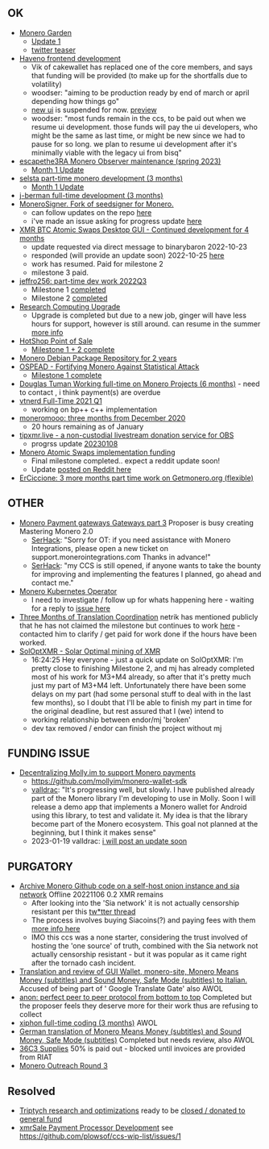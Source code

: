 ## OK
- [Monero Garden](https://repo.getmonero.org/monero-project/ccs-proposals/-/merge_requests/346)
    - [Update 1](https://libera.monerologs.net/monero-community/20230114#c188855)
    - [twitter teaser](https://nitter.cz/anhdres/status/1616520453513674755)
- [Haveno frontend development](https://ccs.getmonero.org/proposals/haveno-frontend.html)     
    - Vik of cakewallet has replaced one of the core members, and says that funding will be provided (to make up for the shortfalls due to volatility)
    - woodser: "aiming to be production ready by end of march or april depending how things go"
    - [new ui](https://github.com/haveno-dex/haveno-ui) is suspended for now. [preview](https://www.loom.com/share/7f056688d71f4afea9ff92aab4736584)
    - woodser: "most funds remain in the ccs, to be paid out when we resume ui development. those funds will pay the ui developers, who might be the same as last time, or might be new since we had to pause for so long. we plan to resume ui development after it's minimally viable with the legacy ui from bisq"
- [escapethe3RA Monero Observer maintenance (spring 2023)](https://repo.getmonero.org/monero-project/ccs-proposals/-/merge_requests/378) 
    - [Month 1 Update](https://repo.getmonero.org/monero-project/ccs-proposals/-/merge_requests/378#note_21029)
- [selsta part-time monero development (3 months)](https://ccs.getmonero.org/proposals/selsta-8.html) 
    - [Month 1 Update](https://repo.getmonero.org/monero-project/ccs-proposals/-/merge_requests/372#note_20852)  
- [j-berman full-time development (3 months)](https://ccs.getmonero.org/proposals/j-berman-3months-full-time-4.html)    
- [MoneroSigner. Fork of seedsigner for Monero.](https://ccs.getmonero.org/proposals/MoneroSigner.html) 
    - can follow updates on the repo [here](https://github.com/Monero-HackerIndustrial)  
    - i've made an issue asking for progress update [here](https://github.com/Monero-HackerIndustrial/PortableMoneroQR/issues/1)
- [XMR BTC Atomic Swaps Desktop GUI - Continued development for 4 months](https://ccs.getmonero.org/proposals/unstoppableswap-gui-2.html)  
  - update requested via direct message to binarybaron 2022-10-23  
  - responded (will provide an update soon) 2022-10-25 [here](https://repo.getmonero.org/monero-project/ccs-proposals/-/merge_requests/321#note_19187)
  - work has resumed. Paid for milestone 2
  - milestone 3 paid.
- [jeffro256: part-time dev work 2022Q3](https://ccs.getmonero.org/proposals/jeffro256-part-time-2022-q3.html)    
    - Milestone 1 [completed](https://repo.getmonero.org/monero-project/ccs-proposals/-/merge_requests/319#note_18761)
    - Milestone 2 [completed](https://repo.getmonero.org/monero-project/ccs-proposals/-/merge_requests/319#note_19590)
- [Research Computing Upgrade](https://ccs.getmonero.org/proposals/gingeropolous_zenith_storage.html) 
    - Upgrade is completed but due to a new job, ginger will have less hours for support, however is still around. can resume in the summer [more info](https://repo.getmonero.org/monero-project/ccs-proposals/-/merge_requests/317#note_19434)
- [HotShop Point of Sale](https://ccs.getmonero.org/proposals/cryptogrampy-hotshop-dev.html)  
    - [Milestone 1 + 2 complete](https://repo.getmonero.org/monero-project/ccs-proposals/-/merge_requests/307#note_16613)
- [Monero Debian Package Repository for 2 years](https://ccs.getmonero.org/proposals/adrelanos-debian-package.html)    
- [OSPEAD - Fortifying Monero Against Statistical Attack](https://ccs.getmonero.org/proposals/Rucknium-OSPEAD-Fortifying-Monero-Against-Statistical-Attack.html)    
    - [Milestone 1 complete](https://repo.getmonero.org/monero-project/ccs-proposals/-/merge_requests/255#note_18750)
- [Douglas Tuman Working full-time on Monero Projects (6 months)](https://ccs.getmonero.org/proposals/DTuman_6months_full-time_on_monero-projects.html) - need to contact , i think payment(s) are overdue       
- [vtnerd Full-Time 2021 Q1](https://ccs.getmonero.org/proposals/vtnerd-2021-q1.html)    
    - working on bp++ c++ implementation
- [moneromooo: three months from December 2020](https://ccs.getmonero.org/proposals/mooo-2020-12.html)  
    - 20 hours remaining as of January
- [tipxmr.live - a non-custodial livestream donation service for OBS](https://ccs.getmonero.org/proposals/tipxmr.live.html)    
    - progrss update [20230108](https://repo.getmonero.org/monero-project/ccs-proposals/-/merge_requests/174#note_20298)
- [Monero Atomic Swaps implementation funding](https://ccs.getmonero.org/proposals/h4sh3d-atomic-swap-implementation.html) 
    - Final milestone completed.. expect a reddit update soon!
    - Update [posted on Reddit here](https://www.reddit.com/r/Monero/comments/10dp1mw/farcaster_atomic_swap_node_gui_mvp_release/)
- [ErCiccione: 3 more months part time work on Getmonero.org (flexible)](https://ccs.getmonero.org/proposals/erciccione-website7.html) 

## OTHER
- [Monero Payment gateways Gateways part 3](https://ccs.getmonero.org/proposals/serhack-monero-integrations-part-3.html) Proposer is busy creating Mastering Monero 2.0 
    - [SerHack](https://libera.monerologs.net/monero-community/20230114#c188855): "Sorry for OT: if you need assistance with Monero Integrations, please open a new ticket on support.monerointegrations.com Thanks in advance!"
    - [SerHack](https://libera.monerologs.net/monero-community/20230114#c188862): "my CCS is still opened, if anyone wants to take the bounty for improving and implementing the features I planned, go ahead and contact me."
- [Monero Kubernetes Operator](https://ccs.getmonero.org/proposals/utxobr-monero-k8s-operator.html)    
    - I need to investigate / follow up for whats happening here - waiting for a reply to [issue here](https://github.com/cirocosta/monero-operator/issues/19)
- [Three Months of Translation Coordination](https://ccs.getmonero.org/proposals/netrik-translation-coordination-2.html) netrik has mentioned publicly that he has not claimed the milestone but continues to work [here](https://www.reddit.com/r/Monero/comments/x7bmzq/comment/io3c6wp/?utm_source=share&utm_medium=web2x&context=3) - contacted him to clarify / get paid for work done if the hours have been worked.
- [SolOptXMR - Solar Optimal mining of XMR](https://ccs.getmonero.org/proposals/soloptxmr-mj-endor-2022.html) 
    - 16:24:25 <merope> Hey everyone - just a quick update on SolOptXMR: I'm pretty close to finishing Milestone 2,
and mj has already completed most of his work for M3+M4 already, so after that it's pretty much just my part
of M3+M4 left. Unfortunately there have been some delays on my part (had some personal stuff to deal with in
the last few months), so I doubt that I'll be able to finish my part in time for the original deadline, but
rest assured that I (we) intend to
    - working relationship between endor/mj 'broken'
    - dev tax removed / endor can finish the project without mj
## FUNDING ISSUE
- [Decentralizing Molly.im to support Monero payments](https://ccs.getmonero.org/proposals/vd-molly-payments-stage1.html)  
    - https://github.com/mollyim/monero-wallet-sdk
    - [valldrac](https://libera.monerologs.net/monero-community/20221202#c171460): "It's progressing well, but slowly. I have published already part of the Monero library I'm developing to use in Molly. Soon I will release a demo app that implements a Monero wallet for Android using this library, to test and validate it. My idea is that the library become part of the Monero ecosystem. This goal not planned at the beginning, but I think it makes sense"
    - 2023-01-19 valldrac: [i will post an update soon](https://libera.monerologs.net/monero-community/20230119#c191101)

## PURGATORY
- [Archive Monero Github code on a self-host onion instance and sia network](https://ccs.getmonero.org/proposals/Archive-monero-code-in-uncensorable-way.html) Offline 20221106 0.2 XMR remains
    - After looking into the 'Sia network' it is not actually censorship resistant per this [tw*tter thread](https://nitter.cz/davidvorick/status/1500342996998529026?lang=en)
    - The process involves buying Siacoins(?) and paying fees with them [more info here](https://docs.sia.tech/renting/how-to-rent-storage-on-sia) 
    - IMO this ccs was a none starter, considering the trust involved of hosting the 'one source' of truth, combined with the Sia network not actually censorship resistant - but it was popular as it came right after the tornado cash incident.
- [Translation and review of GUI Wallet, monero-site, Monero Means Money (subtitles) and Sound Money, Safe Mode (subtitles) to Italian.](https://repo.getmonero.org/monero-project/ccs-proposals/-/merge_requests/186) Accused of being part of ' Google Translate Gate' also AWOL    
- [anon: perfect peer to peer protocol from bottom to top](https://ccs.getmonero.org/proposals/anon-perfect-peer-to-peer-protocol.html) Completed but the proposer feels they deserve more for their work thus are refusing to collect    
- [xiphon full-time coding (3 months)](https://ccs.getmonero.org/proposals/xiphon-7.html) AWOL      
- [German translation of Monero Means Money (subtitles) and Sound Money, Safe Mode (subtitles)](https://ccs.getmonero.org/proposals/wobole-german-translation-subtitles.html) Completed but needs review, also AWOL    
- [36C3 Supplies](https://ccs.getmonero.org/proposals/36c3.html) 50% is paid out - blocked until invoices are provided from RIAT    
- [Monero Outreach Round 3](https://ccs.getmonero.org/proposals/xmrhaelan-monero-outreach-round-3.html)  

## Resolved
- [Triptych research and optimizations](https://ccs.getmonero.org/proposals/cypherstack-sarang-triptych-research.html) ready to be [closed / donated to general fund](https://libera.monerologs.net/monero-community/20221007#c150566)
- [xmrSale Payment Processor Development](https://ccs.getmonero.org/proposals/xmrsale-2021.html) see https://github.com/plowsof/ccs-wip-list/issues/1   
